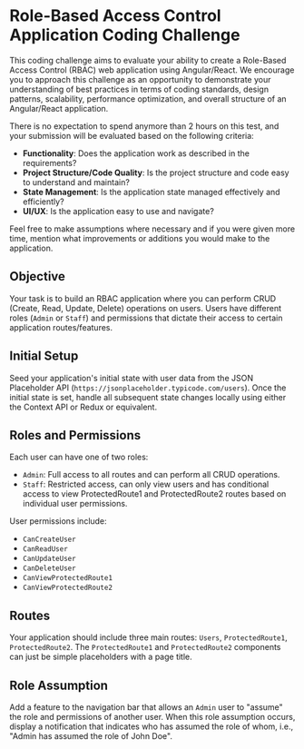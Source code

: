 # Role-Based Access Control Application Coding Challenge

This coding challenge aims to evaluate your ability to create a Role-Based Access Control (RBAC) web application using Angular/React. We encourage you to approach this challenge as an opportunity to demonstrate your understanding of best practices in terms of coding standards, design patterns, scalability, performance optimization, and overall structure of an Angular/React application.

There is no expectation to spend anymore than 2 hours on this test, and your submission will be evaluated based on the following criteria:

- **Functionality**: Does the application work as described in the requirements?
- **Project Structure/Code Quality**: Is the project structure and code easy to understand and maintain?
- **State Management**: Is the application state managed effectively and efficiently?
- **UI/UX**: Is the application easy to use and navigate?

Feel free to make assumptions where necessary and if you were given more time, mention what improvements or additions you would make to the application.

## Objective

Your task is to build an RBAC application where you can perform CRUD (Create, Read, Update, Delete) operations on users. Users have different roles (`Admin` or `Staff`) and permissions that dictate their access to certain application routes/features. 

## Initial Setup

Seed your application's initial state with user data from the JSON Placeholder API (`https://jsonplaceholder.typicode.com/users`). Once the initial state is set, handle all subsequent state changes locally using either the Context API or Redux or equivalent.

## Roles and Permissions

Each user can have one of two roles:

- `Admin`: Full access to all routes and can perform all CRUD operations.
- `Staff`: Restricted access, can only view users and has conditional access to view ProtectedRoute1 and ProtectedRoute2 routes based on individual user permissions.

User permissions include:

- `CanCreateUser`
- `CanReadUser`
- `CanUpdateUser`
- `CanDeleteUser`
- `CanViewProtectedRoute1`
- `CanViewProtectedRoute2`

## Routes

Your application should include three main routes: `Users`, `ProtectedRoute1`, `ProtectedRoute2`. The `ProtectedRoute1` and `ProtectedRoute2` components can just be simple placeholders with a page title.

## Role Assumption

Add a feature to the navigation bar that allows an `Admin` user to "assume" the role and permissions of another user. When this role assumption occurs, display a notification that indicates who has assumed the role of whom, i.e., "Admin has assumed the role of John Doe".

